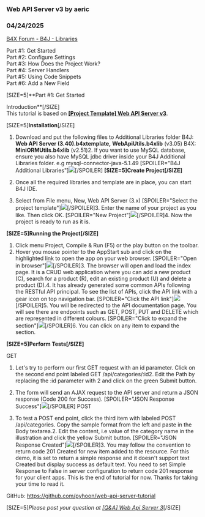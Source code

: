 ### Web API Server v3 by aeric
### 04/24/2025
[B4X Forum - B4J - Libraries](https://www.b4x.com/android/forum/threads/163824/)

Part #1: Get Started  
Part #2: Configure Settings  
Part #3: How Does the Project Work?  
Part #4: Server Handlers  
Part #5: Using Code Snippets  
Part #6: Add a New Field  
  
[SIZE=5]**Part #1: Get Started  
  
Introduction**[/SIZE]  
This tutorial is based on [**[Project Template] Web API Server v3**](https://www.b4x.com/android/forum/threads/project-template-web-api-server-v3.163725/).  
  
[SIZE=5]**Installation**[/SIZE]  

1. Download and put the following files to Additional Libraries folder
B4J: **Web API Server (3.40).b4xtemplate,** **WebApiUtils.b4xlib** (v3.05)
B4X: **MiniORMUtils.b4xlib** (v2.51)2. If you want to use MySQL database, ensure you also have MySQL jdbc driver inside your B4J Additional Libraries folder.
e.g mysql-connector-java-5.1.49
[SPOILER="B4J Additional Libraries"]![](https://www.b4x.com/android/forum/attachments/163588)[/SPOILER]
**[SIZE=5]Create Project[/SIZE]**  

1. Once all the required libraries and template are in place, you can start B4J IDE.
2. Select from File menu, New, Web API Server (3.x)
[SPOILER="Select the project template"]![](https://www.b4x.com/android/forum/attachments/163589)[/SPOILER]3. Enter the name of your project as you like. Then click OK.
[SPOILER="New Project"]![](https://www.b4x.com/android/forum/attachments/163590)[/SPOILER]4. Now the project is ready to run as it is.

**[SIZE=5]Running the Project[/SIZE]**  

1. Click menu Project, Compile & Run (F5) or the play button on the toolbar.
2. Hover you mouse pointer to the AppStart sub and click on the highlighted link to open the app on your web browser.
[SPOILER="Open in browser"]![](https://www.b4x.com/android/forum/attachments/163591)[/SPOILER]3. The browser will open and load the index page.
It is a CRUD web application where you can add a new product (C), search for a product (R), edit an existing product (U) and delete a product (D).4. It has already generated some common APIs following the RESTful API principal.
To see the list of APIs, click the API link with a gear icon on top navigation bar.
[SPOILER="Click the API link"]![](https://www.b4x.com/android/forum/attachments/163596)[/SPOILER]5. You will be redirected to the API documentation page.
You will see there are endpoints such as GET, POST, PUT and DELETE which are represented in different colours.
[SPOILER="Click to expand the section"]![](https://www.b4x.com/android/forum/attachments/163595)[/SPOILER]6. You can click on any item to expand the section.

**[SIZE=5]Perform Tests[/SIZE]**  
  
GET  

1. Let's try to perform our first GET request with an id parameter.
Click on the second end point labeled GET /api/categories/:id2. Edit the Path by replacing the :id parameter with 2 and click on the green Submit button.
3. The form will send an AJAX request to the API server and return a JSON response (Code 200 for Success).
[SPOILER="JSON Response Success"]![](https://www.b4x.com/android/forum/attachments/163598)[/SPOILER]
POST  

1. To test a POST end point, click the third item with labeled POST /api/categories.
Copy the sample format from the left and paste in the Body textarea.2. Edit the content, i.e value of the category name in the illustration and click the yellow Submit button.
[SPOILER="JSON Response Created"]![](https://www.b4x.com/android/forum/attachments/163599)[/SPOILER]3. You may follow the convention to return code 201 Created for new item added to the resource.
For this demo, it is set to return a simple response and it doesn't support text Created but display success as default text.
You need to set Simple Response to False in server configuration to return code 201 response for your client apps.
This is the end of tutorial for now. Thanks for taking your time to read it.  
  
GitHub: <https://github.com/pyhoon/web-api-server-tutorial>  
  

[SIZE=5]*Please post your question at [[Q&A] Web Api Server 3](https://www.b4x.com/android/forum/threads/q-a-web-api-server-3.163862/)*[/SIZE]